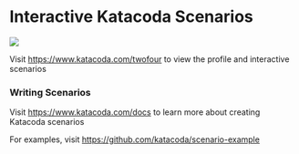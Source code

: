 # Interactive Katacoda Scenarios

[![](http://shields.katacoda.com/katacoda/twofour/count.svg)](https://www.katacoda.com/twofour "Get your profile on Katacoda.com")

Visit https://www.katacoda.com/twofour to view the profile and interactive scenarios

### Writing Scenarios
Visit https://www.katacoda.com/docs to learn more about creating Katacoda scenarios

For examples, visit https://github.com/katacoda/scenario-example
